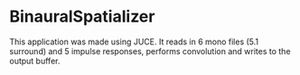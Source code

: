# BinauralSpatializer

This application was made using JUCE. It reads in 6 mono files (5.1 surround) and 5 impulse responses, performs convolution and writes to the output buffer.
